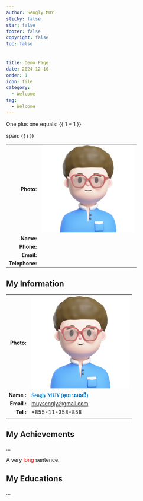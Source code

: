 ```yaml
---
author: Sengly MUY
sticky: false
star: false
footer: false
copyright: false
toc: false


title: Demo Page
date: 2024-12-10
order: 1
icon: file
category:
  - Welcome
tag:
  - Welcome
---
```




<!-- @include: ./about.html -->


One plus one equals: {{ 1 + 1 }}

<span v-for="i in 3"> span: {{ i }} </span>


<table>
  <tbody>
    <tr>
      <td style="text-align: right"><strong>Photo:</strong></td>
      <td style="text-align: left"><img src="./avata.png" width="250" alt=""/></td>
    </tr>
    <tr>
      <td style="text-align: right"><strong>Name:</strong></td>
      <td style="text-align: left">&nbsp;</td>
    </tr>
    <tr>
      <td style="text-align: right"><strong>Phone:</strong></td>
      <td style="text-align: left">&nbsp;</td>
    </tr>
    <tr>
      <td style="text-align: right"><strong>Email:</strong></td>
      <td style="text-align: left">&nbsp;</td>
    </tr>
    <tr>
      <td style="text-align: right"><strong>Telephone:</strong></td>
      <td style="text-align: left">&nbsp;</td>
    </tr>
  </tbody>
</table>



## My Information


|             |                                       |
| ----------: | ------------------------------------- |
|  **Photo:** | <img src="./avata.png" height="250" /> |
|  **Name :** | <strong><span style="font-family:Nokora; color:#0070C0; ">Sengly MUY  (</span></strong><strong><span style="font-family:Nokora; color:#0070C0; ">មុយ សេងលី)</span></strong><strong><span style="font-family:Nokora; "> </span></strong>                       |
| **Email :** | muysengly@gmail.com                   |
|   **Tel :** | +855-11-358-858                       |
|             |                                       |


## My Achievements

...

A very <span style='color: red;'>long</span> sentence.



## My Educations

...

